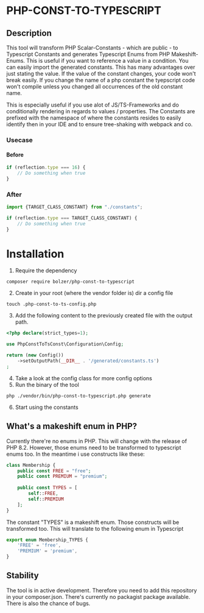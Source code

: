 # PHP-CONST-TO-TYPESCRIPT

## Description

This tool will transform PHP Scalar-Constants - which are public - to Typescript Constants and generates Typescript Enums from PHP Makeshift-Enums.
This is useful if you want to reference a value in a condition. You can easily import the generated constants. This has
many advantages over just stating the value. If the value of the constant changes, your code won't break easily. 
If you change the name of a php constant the tyepscript code won't compile unless you changed all occurrences of the old
constant name.

This is especially useful if you use alot of JS/TS-Frameworks and do conditionally rendering in regards to 
values / properties. The Constants are prefixed with the namespace of where the constants resides to easily identify
then in your IDE and to ensure tree-shaking with webpack and co.

### Usecase

#### Before
```Typescript
if (reflection.type === 16) {
    // Do something when true
}
```

### After
```Typescript
import {TARGET_CLASS_CONSTANT} from "./constants";

if (reflection.type === TARGET_CLASS_CONSTANT) {
    // Do something when true
}
```

# Installation

1. Require the dependency

```shell
composer require bolzer/php-const-to-typescript
```

2. Create in your root (where the vendor folder is) dir a config file
```shell
touch .php-const-to-ts-config.php
```

3. Add the following content to the previously created file with the output path.
```php
<?php declare(strict_types=1);

use PhpConstToTsConst\Configuration\Config;

return (new Config())
    ->setOutputPath(__DIR__ . '/generated/constants.ts')
;
```

4. Take a look at the config class for more config options
5. Run the binary of the tool
```shell
php ./vendor/bin/php-const-to-typescript.php generate
```
6. Start using the constants

## What's a makeshift enum in PHP?
Currently there're no enums in PHP. This will change with the release of PHP 8.2.
However, those enums need to be transformed to typescript enums too. In the meantime
i use constructs like these:

```php
class Membership {
    public const FREE = "free";
    public const PREMIUM = "premium";
    
    public const TYPES = [
        self::FREE,
        self::PREMIUM
    ];  
}
```

The constant "TYPES" is a makeshift enum. Those constructs will be transformed too. This will translate to the following enum
in Typescript

```Typescript
export enum Membership_TYPES { 
    'FREE' = 'free', 
    'PREMIUM' = 'premium',
}
```

## Stability
The tool is in active development. Therefore you need to add this repository in your composer.json. 
There's currently no packagist package available. There is also the chance of bugs.